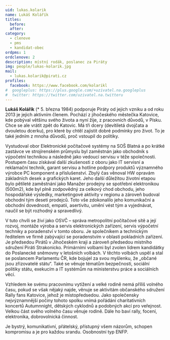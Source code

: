 ```yaml
---
uid: lukas.kolarik
name: Lukáš Kolářík
titles:
  before:
  after:
category:
  - clenove
  - pms
  - kandidat-obec
ordpms: 1
ordclenove: 2
description: místní rodák, poslanec za Piráty
img: people/lukas-kolarik.jpg 
mail:
  - lukas.kolarik@pirati.cz
profiles:
  facebook: https://www.facebook.com/kolarikl
#  googleplus: https://plus.google.com/+uzivatel.na.googleplus
#  twitter: https://twitter.com/uzivatel.na.twitteru
---
```


**Lukáš Kolářík** (* 5. března 1984) podporuje Piráty od jejich vzniku a od roku 2013 je jejich aktivním členem. Pochází z jihočeského městečka Katovice, kde pobýval většinu svého života a nyní žije, z pracovních důvodů, v Písku. Chce se ale vrátit zpět do Katovic. Má tři dcery (devítiletá dvojčata a dvouletou dcerku), pro které by chtěl zajistit dobré podmínky pro život. To je také jedním z mnoha důvodů, proč vstoupil do politiky.

Vystudoval obor Elektronické počítačové systémy na SOŠ Blatná a po krátké zastávce ve strojírenském průmyslu byl zaměstnán jako obchodník s výpočetní technikou a následně jako vedoucí servisu v téže společnosti. Postupem času získával další zkušenosti z oboru jako IT servisní a reklamační technik, garant servisu a hotline podpory produktů významného výrobce PC komponent a příslušenství. Zbylý čas věnoval HW opravám základních desek a grafických karet. Jeho další důležitou životní etapou bylo pětileté zaměstnání jako Manažer prodejny se spotřební elektronikou (500m2), kde byl plně zodpovědný za celkový chod obchodu, jeho hospodářské výsledky, marketingové aktivity v regionu a zároveň budoval obchodní tým deseti prodejců. Toto vše zdokonalilo jeho komunikační a obchodní dovednosti, empatii, asertivitu, umění vést tým a vyjednávat, naučil se být rozhodný a spravedlivý.

V tuto chvíli se živí jako OSVČ – správa metropolitní počítačové sítě a její rozvoj, montáže výroba a servis elektronických zařízení, servis výpočetní techniky a poradenství v tomto oboru. Je společníkem a technickým ředitelem ve firmě zabývající se poradenstvím v oblasti pokladních zařízení.
Je předsedou Pirátů v Jihočeském kraji a zároveň předsedou místního sdružení Piráti Strakonicko. Primárními volbami byl zvolen lídrem kandidátky do Poslanecké sněmovny v letošních volbách. V těchto volbách uspěl a stal se poslancem Parlamentu ČR, kde bojujel za svou myšlenku, že „občané jsou zřizovatelé státu“. Také se věnuje tématům bezpečnosti, sociální politiky státu, exekucím a IT systémům na ministerstvu práce a sociálních věcí.

Vzhledem ke svému pracovnímu vytížení a velké rodině nemá příliš volného času, pokud se však nějaký najde, věnuje se aktivitám občanského sdružení Rally fans Katovice, jehož je místopředsedou. Jako společensky nejvýznamnější počiny tohoto spolku vnímá pořádání charitativních koncertů Autumnnight, dětských cyklodnů a podobných akcí pro veřejnost. Velkou část svého volného času věnuje rodině. Dále ho baví rally, focení, elektronika, dobrovolnická činnost.

Je bystrý, komunikativní, přátelský, přístupný všem názorům, schopen kompromisu a je pro každou srandu. Osobnostní typ ENFP.
